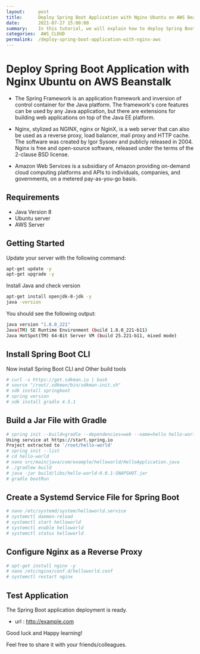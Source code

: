 ```yaml
---
layout:     post
title:      Deploy Spring Boot Application with Nginx Ubuntu on AWS Beanstalk
date:       2021-07-27 15:00:00
summary:    In this tutorial, we will explain how to deploy Spring Boot Application with Nginx Ubuntu on AWS Beanstalk.
categories:  AWS_CLOUD
permalink:  /deploy-spring-boot-application-with-nginx-aws
---
```

# Deploy Spring Boot Application with Nginx Ubuntu on AWS Beanstalk

- The Spring Framework is an application framework and inversion of control container for the Java platform. The framework&apos;s core features can be used by any Java application, but there are extensions for building web applications on top of the Java EE platform.

- Nginx, stylized as NGINX, nginx or NginX, is a web server that can also be used as a reverse proxy, load balancer, mail proxy and HTTP cache. The software was created by Igor Sysoev and publicly released in 2004. Nginx is free and open-source software, released under the terms of the 2-clause BSD license.

- Amazon Web Services is a subsidiary of Amazon providing on-demand cloud computing platforms and APIs to individuals, companies, and governments, on a metered pay-as-you-go basis.


## Requirements

- Java Version 8
- Ubuntu server
- AWS Server

## Getting Started

Update your server with the following command:

```sh
apt-get update -y
apt-get upgrade -y
```

Install Java and check version

```sh
apt-get install openjdk-8-jdk -y
java -version
```

You should see the following output:

```sh
java version "1.8.0_221"
Java(TM) SE Runtime Environment (build 1.8.0_221-b11)
Java HotSpot(TM) 64-Bit Server VM (build 25.221-b11, mixed mode)

```

## Install Spring Boot CLI

Now install Spring Boot CLI and Other build tools

```sh
# curl -s https://get.sdkman.io | bash
# source "/root/.sdkman/bin/sdkman-init.sh"
# sdk install springboot
# spring version
# sdk install gradle 4.5.1

```
## Build a Jar File with Gradle


```sh
# spring init --build=gradle --dependencies=web --name=hello hello-world
Using service at https://start.spring.io
Project extracted to '/root/hello-world'
# spring init --list
# cd hello-world
# nano src/main/java/com/example/helloworld/HelloApplication.java
# ./gradlew build
# java -jar build/libs/hello-world-0.0.1-SNAPSHOT.jar
# gradle bootRun

```

## Create a Systemd Service File for Spring Boot

```sh
# nano /etc/systemd/system/helloworld.service
# systemctl daemon-reload
# systemctl start helloworld
# systemctl enable helloworld
# systemctl status helloworld


```

## Configure Nginx as a Reverse Proxy

```sh
# apt-get install nginx -y
# nano /etc/nginx/conf.d/helloworld.conf
# systemctl restart nginx

```

## Test Application

The Spring Boot application deployment is ready. 
- url :  http://example.com



Good luck and Happy learning! 

Feel free to share it with your friends/colleagues.
